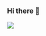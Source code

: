 ### Hi there 👋

<!--
**yeji4268/yeji4268** is a ✨ _special_ ✨ repository because its `README.md` (this file) appears on your GitHub profile.

Here are some ideas to get you started:

- 🔭 I’m currently working on ...
- 🌱 I’m currently learning ...
- 👯 I’m looking to collaborate on ...
- 🤔 I’m looking for help with ...
- 💬 Ask me about ...
- 📫 How to reach me: ...
- 😄 Pronouns: ...
- ⚡ Fun fact: ...
-->

<a href="kim_yeji@kakao.com" target="_blank"><img src="https://img.shields.io/badge/kim_yeji@kakao.com-5F4B8B?style=flat-square&logo=#EA4335&logoColor=5F4B8B"/></a>
